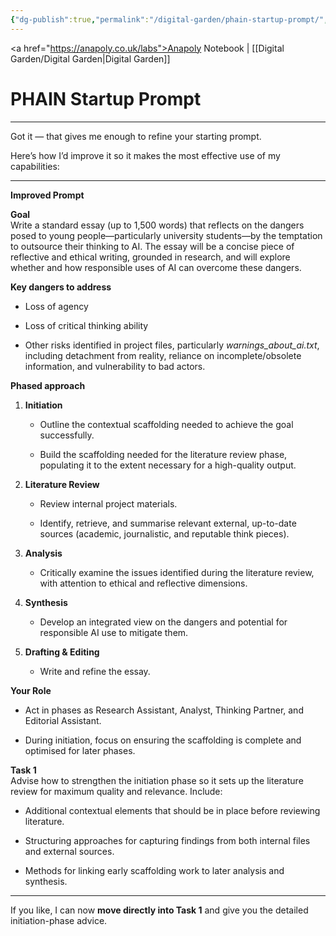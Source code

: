 ```yaml
---
{"dg-publish":true,"permalink":"/digital-garden/phain-startup-prompt/","created":"2025-08-17T09:53:34.727+01:00","updated":"2025-08-17T10:29:03.408+01:00"}
---
```


<a href="https://anapoly.co.uk/labs">Anapoly Notebook</a> | [[Digital Garden/Digital Garden\|Digital Garden]] 

# PHAIN Startup Prompt 

---

Got it — that gives me enough to refine your starting prompt.

Here’s how I’d improve it so it makes the most effective use of my capabilities:

---

**Improved Prompt**

**Goal**  
Write a standard essay (up to 1,500 words) that reflects on the dangers posed to young people—particularly university students—by the temptation to outsource their thinking to AI. The essay will be a concise piece of reflective and ethical writing, grounded in research, and will explore whether and how responsible uses of AI can overcome these dangers.

**Key dangers to address**

- Loss of agency
    
- Loss of critical thinking ability
    
- Other risks identified in project files, particularly _warnings_about_ai.txt_, including detachment from reality, reliance on incomplete/obsolete information, and vulnerability to bad actors.
    

**Phased approach**

1. **Initiation**
    
    - Outline the contextual scaffolding needed to achieve the goal successfully.
        
    - Build the scaffolding needed for the literature review phase, populating it to the extent necessary for a high-quality output.
        
2. **Literature Review**
    
    - Review internal project materials.
        
    - Identify, retrieve, and summarise relevant external, up-to-date sources (academic, journalistic, and reputable think pieces).
        
3. **Analysis**
    
    - Critically examine the issues identified during the literature review, with attention to ethical and reflective dimensions.
        
4. **Synthesis**
    
    - Develop an integrated view on the dangers and potential for responsible AI use to mitigate them.
        
5. **Drafting & Editing**
    
    - Write and refine the essay.
        

**Your Role**

- Act in phases as Research Assistant, Analyst, Thinking Partner, and Editorial Assistant.
    
- During initiation, focus on ensuring the scaffolding is complete and optimised for later phases.
    

**Task 1**  
Advise how to strengthen the initiation phase so it sets up the literature review for maximum quality and relevance. Include:

- Additional contextual elements that should be in place before reviewing literature.
    
- Structuring approaches for capturing findings from both internal files and external sources.
    
- Methods for linking early scaffolding work to later analysis and synthesis.
    

---

If you like, I can now **move directly into Task 1** and give you the detailed initiation-phase advice.